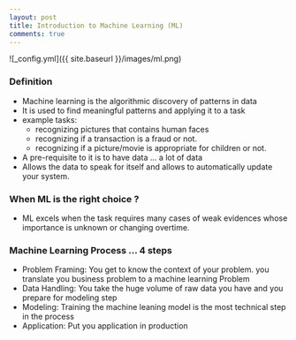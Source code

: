 ```yaml
---
layout: post
title: Introduction to Machine Learning (ML)
comments: true
---
```


![_config.yml]({{ site.baseurl }}/images/ml.png)

### Definition

* Machine learning is the algorithmic discovery of patterns in data
* It is used to find meaningful patterns and applying it to a task
* example tasks:
  * recognizing pictures that contains human faces
  * recognizing if a transaction is a fraud or not.
  * recognizing if a picture/movie is appropriate for children or not.
* A pre-requisite to it is to have data ... a lot of data
* Allows the data to speak for itself and allows to automatically update
your system.

### When ML is the right choice ?

* ML excels when the task requires many cases of weak evidences whose
importance is unknown or changing overtime.

### Machine Learning Process ... 4 steps

* Problem Framing: You get to know the context of your problem. you translate you business problem to a machine learning Problem
* Data Handling: You take the huge volume of raw data you have and you prepare for modeling step
* Modeling: Training the machine leaning model is the most technical step in the process
* Application: Put you application in production
